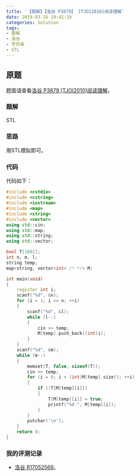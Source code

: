 ```yaml
---
title: '【题解】【洛谷 P3879】 [TJOI2010]阅读理解'
date: 2019-03-16 19:42:19
categories: Solution
tags:
- 题解
- 洛谷
- 字符串
- STL
---
```


## 原题

题面请查看[洛谷 P3879 \[TJOI2010\]阅读理解](https://www.luogu.org/problemnew/show/P3879)。

### 题解

$\text{STL}$

<!-- more -->

### 思路

用$\text{STL}$模拟即可。

### 代码

代码如下：

```cpp
#include <cstdio>
#include <cstring>
#include <iostream>
#include <map>
#include <string>
#include <vector>
using std::cin;
using std::map;
using std::string;
using std::vector;

bool T[1001];
int n, m, l;
string temp;
map<string, vector<int> /* */> M;

int main(void)
{
    register int i;
    scanf("%d", &n);
    for (i = 1; i <= n; ++i)
    {
        scanf("%d", &l);
        while (l--)
        {
            cin >> temp;
            M[temp].push_back((int)i);
        }
    }
    scanf("%d", &m);
    while (m--)
    {
        memset(T, false, sizeof(T));
        cin >> temp;
        for (i = 0; i < (int)M[temp].size(); ++i)
        {
            if (!T[M[temp][i]])
            {
                T[M[temp][i]] = true;
                printf("%d ", M[temp][i]);
            }
        }
        putchar('\n');
    }
    return 0;
}
```

### 我的评测记录

- [洛谷 R17052569](https://www.luogu.org/recordnew/show/17052569)。
